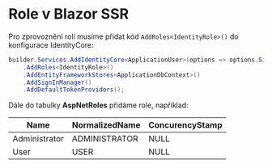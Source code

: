 # Role v Blazor SSR

Pro zprovoznění rolí musíme přidat kód ```AddRoles<IdentityRole>()``` do konfigurace IdentityCore:

```csharp
builder.Services.AddIdentityCore<ApplicationUser>(options => options.SignIn.RequireConfirmedAccount = true)
    .AddRoles<IdentityRole>()
    .AddEntityFrameworkStores<ApplicationDbContext>()
    .AddSignInManager()
    .AddDefaultTokenProviders();
```

Dále do tabulky **AspNetRoles** přidáme role, například:

| Name          | NormalizedName | ConcurencyStamp |
|---------------|----------------|-----------------|
| Administrator | ADMINISTRATOR  | NULL            |
| User          | USER           | NULL            |

